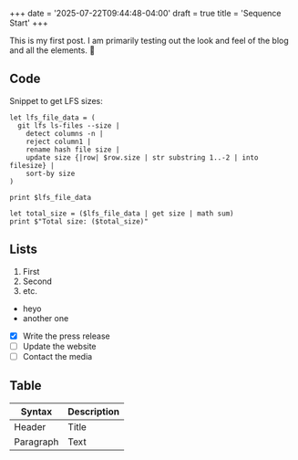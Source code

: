+++
date = '2025-07-22T09:44:48-04:00'
draft = true
title = 'Sequence Start'
+++

This is my first post. I am primarily testing out the look and feel of the blog and all the elements. 🥳

## Code

Snippet to get LFS sizes:

```nu
let lfs_file_data = (
  git lfs ls-files --size |
    detect columns -n |
    reject column1 |
    rename hash file size |
    update size {|row| $row.size | str substring 1..-2 | into filesize} |
    sort-by size
)

print $lfs_file_data

let total_size = ($lfs_file_data | get size | math sum)
print $"Total size: ($total_size)"
```

## Lists

1. First
2. Second
3. etc.

- heyo
- another one

- [x] Write the press release
- [ ] Update the website
- [ ] Contact the media

## Table

| Syntax      | Description |
| ----------- | ----------- |
| Header      | Title       |
| Paragraph   | Text        |
